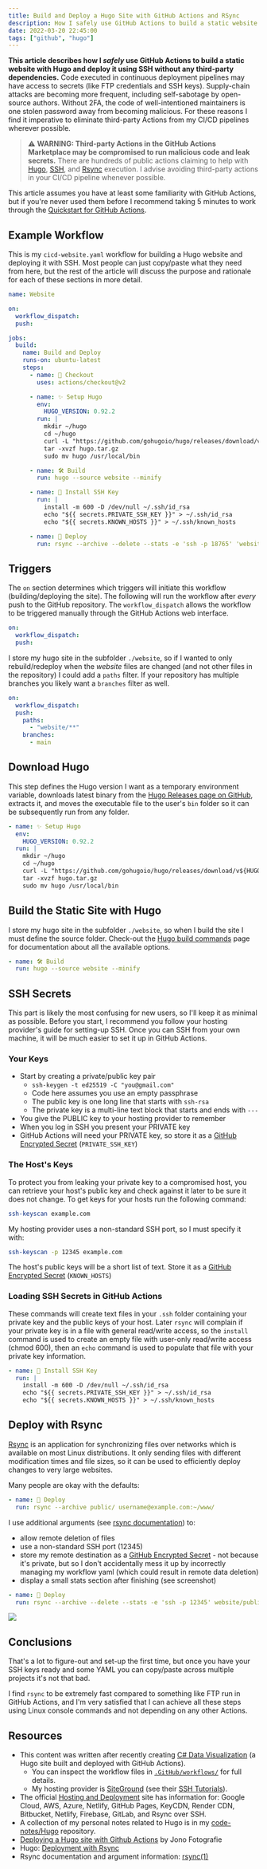 ```yaml
---
title: Build and Deploy a Hugo Site with GitHub Actions and RSync
description: How I safely use GitHub Actions to build a static website with Hugo and deploy it using SSH without any third-party dependencies
date: 2022-03-20 22:45:00
tags: ["github", "hugo"]
---
```



**This article describes how I _safely_ use GitHub Actions to build a static website with Hugo and deploy it using SSH without any third-party dependencies.** Code executed in continuous deployment pipelines may have access to secrets (like FTP credentials and SSH keys). Supply-chain attacks are becoming more frequent, including self-sabotage by open-source authors. Without 2FA, the code of well-intentioned maintainers is one stolen password away from becoming malicious. For these reasons I find it imperative to eliminate third-party Actions from my CI/CD pipelines wherever possible. 

> ⚠️ **WARNING: Third-party Actions in the GitHub Actions Marketplace may be compromised to run malicious code and leak secrets.** There are hundreds of public actions claiming to help with [Hugo](https://github.com/marketplace?type=actions&query=hugo), [SSH](https://github.com/marketplace?type=actions&query=SSH), and [Rsync](https://github.com/marketplace?type=actions&query=rsync) execution. I advise avoiding third-party actions in your CI/CD pipeline whenever possible.

This article assumes you have at least some familiarity with GitHub Actions, but if you're never used them before I recommend taking 5 minutes to work through the [Quickstart for GitHub Actions](https://docs.github.com/en/actions/quickstart).

## Example Workflow

This is my `cicd-website.yaml` workflow for building a Hugo website and deploying it with SSH. Most people can just copy/paste what they need from here, but the rest of the article will discuss the purpose and rationale for each of these sections in more detail.

```yaml
name: Website

on:
  workflow_dispatch:
  push:

jobs:
  build:
    name: Build and Deploy
    runs-on: ubuntu-latest
    steps:
      - name: 🛒 Checkout
        uses: actions/checkout@v2

      - name: ✨ Setup Hugo
        env:
          HUGO_VERSION: 0.92.2
        run: |
          mkdir ~/hugo
          cd ~/hugo
          curl -L "https://github.com/gohugoio/hugo/releases/download/v${HUGO_VERSION}/hugo_${HUGO_VERSION}_Linux-64bit.tar.gz" --output hugo.tar.gz
          tar -xvzf hugo.tar.gz
          sudo mv hugo /usr/local/bin

      - name: 🛠️ Build
        run: hugo --source website --minify

      - name: 🔑 Install SSH Key
        run: |
          install -m 600 -D /dev/null ~/.ssh/id_rsa
          echo "${{ secrets.PRIVATE_SSH_KEY }}" > ~/.ssh/id_rsa
          echo "${{ secrets.KNOWN_HOSTS }}" > ~/.ssh/known_hosts

      - name: 🚀 Deploy
        run: rsync --archive --delete --stats -e 'ssh -p 18765' 'website/public/' ${{ secrets.REMOTE_DEST }}
```

## Triggers

The `on` section determines which triggers will initiate this workflow (building/deploying the site). The following will run the workflow after _every_ push to the GitHub repository. The `workflow_dispatch` allows the workflow to be triggered manually through the GitHub Actions web interface.

```yaml
on:
  workflow_dispatch:
  push:
```

I store my hugo site in the subfolder `./website`, so if I wanted to only rebuild/redeploy when the _website_ files are changed (and not other files in the repository) I could add a `paths` filter. If your repository has multiple branches you likely want a `branches` filter as well.

```yaml
on:
  workflow_dispatch:
  push:
    paths:
      - "website/**"
    branches:
      - main
```

## Download Hugo

This step defines the Hugo version I want as a temporary environment variable, downloads latest binary from the [Hugo Releases page on GitHub](https://github.com/gohugoio/hugo/releases), extracts it, and moves the executable file to the user's `bin` folder so it can be subsequently run from any folder.

```yaml
- name: ✨ Setup Hugo
  env:
    HUGO_VERSION: 0.92.2
  run: |
    mkdir ~/hugo
    cd ~/hugo
    curl -L "https://github.com/gohugoio/hugo/releases/download/v${HUGO_VERSION}/hugo_${HUGO_VERSION}_Linux-64bit.tar.gz" --output hugo.tar.gz
    tar -xvzf hugo.tar.gz
    sudo mv hugo /usr/local/bin
```

## Build the Static Site with Hugo

I store my hugo site in the subfolder `./website`, so when I build the site I must define the source folder. Check-out the [Hugo build commands](https://gohugo.io/commands/hugo/) page for documentation about all the available options.

```yaml
- name: 🛠️ Build
  run: hugo --source website --minify
```

## SSH Secrets

This part is likely the most confusing for new users, so I'll keep it as minimal as possible. Before you start, I recommend you follow your hosting provider's guide for setting-up SSH. Once you can SSH from your own machine, it will be much easier to set it up in GitHub Actions. 

### Your Keys

* Start by creating a private/public key pair 
  * `ssh-keygen -t ed25519 -C "you@gmail.com"`
  * Code here assumes you use an empty passphrase
  * The public key is one long line that starts with `ssh-rsa`
  * The private key is a multi-line text block that starts and ends with `---`
* You give the PUBLIC key to your hosting provider to remember
* When you log in SSH you present your PRIVATE key
* GitHub Actions will need your PRIVATE key, so store it as a [GitHub Encrypted Secret](https://docs.github.com/en/actions/security-guides/encrypted-secrets) (`PRIVATE_SSH_KEY`)

### The Host's Keys

To protect you from leaking your private key to a compromised host, you can retrieve your host's public key and check against it later to be sure it does not change. To get keys for your hosts run the following command:

```sh
ssh-keyscan example.com
```

My hosting provider uses a non-standard SSH port, so I must specify it with:

```sh
ssh-keyscan -p 12345 example.com
```

The host's public keys will be a short list of text. Store it as a [GitHub Encrypted Secret](https://docs.github.com/en/actions/security-guides/encrypted-secrets) (`KNOWN_HOSTS`)

### Loading SSH Secrets in GitHub Actions

These commands will create text files in your `.ssh` folder containing your private key and the public keys of your host. Later `rsync` will complain if your private key is in a file with general read/write access, so the `install` command is used to create an empty file with user-only read/write access (chmod 600), then an `echo` command is used to populate that file with your private key information.

```yaml
- name: 🔑 Install SSH Key
  run: |
    install -m 600 -D /dev/null ~/.ssh/id_rsa
    echo "${{ secrets.PRIVATE_SSH_KEY }}" > ~/.ssh/id_rsa
    echo "${{ secrets.KNOWN_HOSTS }}" > ~/.ssh/known_hosts
```

## Deploy with Rsync

[Rsync](https://en.wikipedia.org/wiki/Rsync) is an application for synchronizing files over networks which is available on most Linux distributions. It only sending files with different modification times and file sizes, so it can be used to efficiently deploy changes to very large websites. 

Many people are okay with the defaults:

```yaml
- name: 🚀 Deploy
  run: rsync --archive public/ username@example.com:~/www/
```

I use additional arguments (see [rsync documentation](https://linux.die.net/man/1/rsync)) to:
* allow remote deletion of files
* use a non-standard SSH port (12345)
* store my remote destination as a [GitHub Encrypted Secret](https://docs.github.com/en/actions/security-guides/encrypted-secrets) - not because it's private, but so I don't accidentally mess it up by incorrectly managing my workflow yaml (which could result in remote data deletion)
* display a small stats section after finishing (see screenshot)

```yaml
- name: 🚀 Deploy
  run: rsync --archive --delete --stats -e 'ssh -p 12345' website/public/ ${{ secrets.REMOTE_DEST }}
```

<img src="https://swharden.com/static/2022/03/20/github-actions-hugo-rsync-deploy.jpg" class="border shadow d-block mx-auto my-4">

## Conclusions

That's a lot to figure-out and set-up the first time, but once you have your SSH keys ready and some YAML you can copy/paste across multiple projects it's not that bad. 

I find `rsync` to be extremely fast compared to something like FTP run in GitHub Actions, and I'm very satisfied that I can achieve all these steps using Linux console commands and not depending on any other Actions.

## Resources

* This content was written after recently creating [
C# Data Visualization](https://swharden.com/csdv/) (a Hugo site built and deployed with GitHub Actions).
  * You can inspect the workflow files in [`.GitHub/workflows/`](https://github.com/swharden/Csharp-Data-Visualization/tree/main/.github/workflows) for full details.
  * My hosting provider is [SiteGround](https://www.siteground.com) (see their [SSH Tutorials](https://www.siteground.com/tutorials/ssh/)).
* The official [Hosting and Deployment](https://gohugo.io/hosting-and-deployment/) site has information for:
Google Cloud, AWS, Azure, Netlify, GitHub Pages, KeyCDN, Render CDN, Bitbucket, Netlify, Firebase, GitLab, and Rsync over SSH.
* A collection of my personal notes related to Hugo is in my [code-notes/Hugo](https://github.com/swharden/code-notes/tree/main/Hugo) repository.
* [Deploying a Hugo site with Github Actions](https://www.yellowduck.be/posts/deploy-hugo-site-with-github-actions/) by Jono Fotografie
* Hugo: [Deployment with Rsync](https://gohugo.io/hosting-and-deployment/deployment-with-rsync/)
* Rsync documentation and argument information: [rsync(1)](https://linux.die.net/man/1/rsync)
